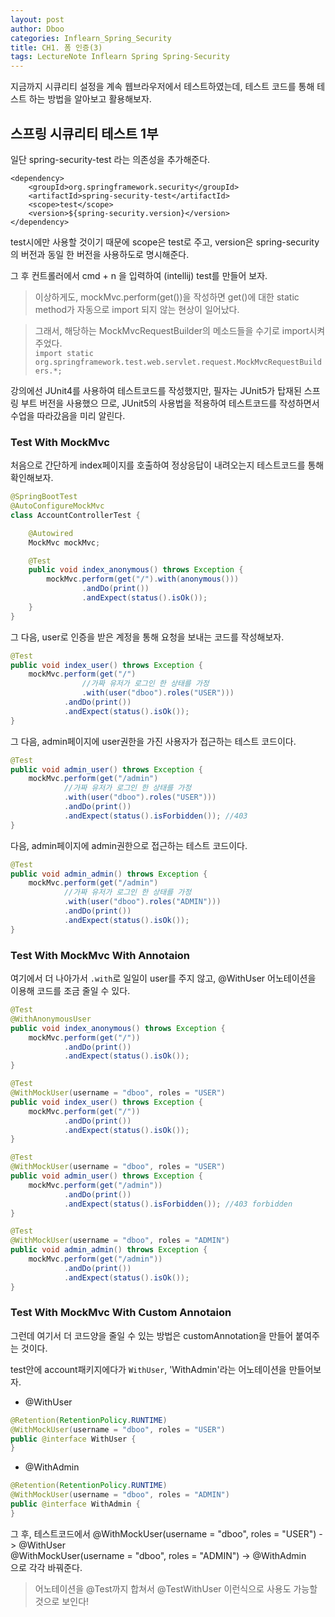 ```yaml
---
layout: post
author: Dboo
categories: Inflearn_Spring_Security
title: CH1. 폼 인증(3)
tags: LectureNote Inflearn Spring Spring-Security
---
```


지금까지 시큐리티 설정을 계속 웹브라우저에서 테스트하였는데, 테스트 코드를 통해 테스트 하는 방법을 알아보고
활용해보자.

## 스프링 시큐리티 테스트 1부

일단 spring-security-test 라는 의존성을 추가해준다.

~~~
<dependency>
    <groupId>org.springframework.security</groupId>
    <artifactId>spring-security-test</artifactId>
    <scope>test</scope>
    <version>${spring-security.version}</version>
</dependency>
~~~

test시에만 사용할 것이기 때문에 scope은 test로 주고, version은 spring-security의 버전과 동일
한 버전을 사용하도로 명시해준다.

그 후 컨트롤러에서 cmd + n 을 입력하여 (intellij) test를 만들어 보자.

> 이상하게도, mockMvc.perform(get())을 작성하면 get()에 대한 static method가 자동으로 import
되지 않는 현상이 일어났다.

> 그래서, 해당하는 MockMvcRequestBuilder의 메소드들을 수기로 import시켜주었다.  
`import static org.springframework.test.web.servlet.request.MockMvcRequestBuilders.*;`

강의에선 JUnit4를 사용하여 테스트코드를 작성했지만, 필자는 JUnit5가 탑재된 스프링 부트 버전을 사용했으
므로, JUnit5의 사용법을 적용하여 테스트코드를 작성하면서 수업을 따라갔음을 미리 알린다.

### Test With MockMvc

처음으로 간단하게 index페이지를 호출하여 정상응답이 내려오는지 테스트코드를 통해 확인해보자.

~~~java
@SpringBootTest
@AutoConfigureMockMvc
class AccountControllerTest {

    @Autowired
    MockMvc mockMvc;

    @Test
    public void index_anonymous() throws Exception {
        mockMvc.perform(get("/").with(anonymous()))
                .andDo(print())
                .andExpect(status().isOk());
    }
}
~~~

그 다음, user로 인증을 받은 계정을 통해 요청을 보내는 코드를 작성해보자.

~~~java
@Test
public void index_user() throws Exception {
    mockMvc.perform(get("/")
                //가짜 유저가 로그인 한 상태를 가정
                .with(user("dboo").roles("USER")))
            .andDo(print())
            .andExpect(status().isOk());
}
~~~

그 다음, admin페이지에 user권한을 가진 사용자가 접근하는 테스트 코드이다.

~~~java
@Test
public void admin_user() throws Exception {
    mockMvc.perform(get("/admin")
            //가짜 유저가 로그인 한 상태를 가정
            .with(user("dboo").roles("USER")))
            .andDo(print())
            .andExpect(status().isForbidden()); //403
}
~~~

다음, admin페이지에 admin권한으로 접근하는 테스트 코드이다.

~~~java
@Test
public void admin_admin() throws Exception {
    mockMvc.perform(get("/admin")
            //가짜 유저가 로그인 한 상태를 가정
            .with(user("dboo").roles("ADMIN")))
            .andDo(print())
            .andExpect(status().isOk());
}
~~~

### Test With MockMvc With Annotaion

여기에서 더 나아가서 `.with`로 일일이 user를 주지 않고, @WithUser 어노테이션을 이용해 코드를 조금
줄일 수 있다.

~~~java
@Test
@WithAnonymousUser
public void index_anonymous() throws Exception {
    mockMvc.perform(get("/"))
            .andDo(print())
            .andExpect(status().isOk());
}

@Test
@WithMockUser(username = "dboo", roles = "USER")
public void index_user() throws Exception {
    mockMvc.perform(get("/"))
            .andDo(print())
            .andExpect(status().isOk());
}

@Test
@WithMockUser(username = "dboo", roles = "USER")
public void admin_user() throws Exception {
    mockMvc.perform(get("/admin"))
            .andDo(print())
            .andExpect(status().isForbidden()); //403 forbidden
}

@Test
@WithMockUser(username = "dboo", roles = "ADMIN")
public void admin_admin() throws Exception {
    mockMvc.perform(get("/admin"))
            .andDo(print())
            .andExpect(status().isOk());
}
~~~

### Test With MockMvc With Custom Annotaion

그런데 여기서 더 코드양을 줄일 수 있는 방법은 customAnnotation을 만들어 붙여주는 것이다.

test안에 account패키지에다가 `WithUser`, 'WithAdmin'라는 어노테이션을 만들어보자.

- @WithUser

~~~java
@Retention(RetentionPolicy.RUNTIME)
@WithMockUser(username = "dboo", roles = "USER")
public @interface WithUser {
}
~~~

- @WithAdmin

~~~java
@Retention(RetentionPolicy.RUNTIME)
@WithMockUser(username = "dboo", roles = "ADMIN")
public @interface WithAdmin {
}
~~~

그 후, 테스트코드에서
@WithMockUser(username = "dboo", roles = "USER") -> @WithUser  
@WithMockUser(username = "dboo", roles = "ADMIN") -> @WithAdmin  
으로 각각 바꿔준다.

> 어노테이션을 @Test까지 합쳐서 @TestWithUser 이런식으로 사용도 가능할 것으로 보인다!
